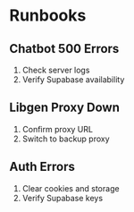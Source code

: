 # Runbooks

## Chatbot 500 Errors
1. Check server logs
2. Verify Supabase availability

## Libgen Proxy Down
1. Confirm proxy URL
2. Switch to backup proxy

## Auth Errors
1. Clear cookies and storage
2. Verify Supabase keys
